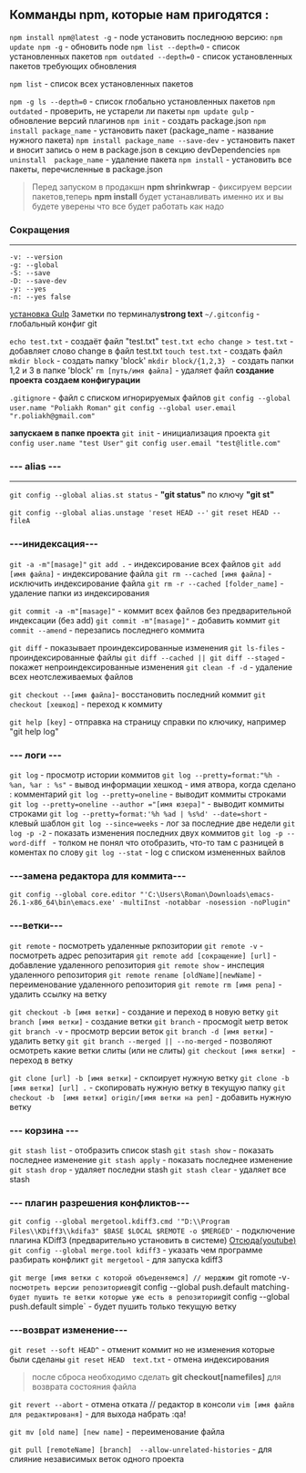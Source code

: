 ﻿## Комманды npm, которые нам пригодятся :


`npm install npm@latest -g` - node установить последнюю версию:
`npm update npm -g`  - обновить node
`npm list --depth=0` - список установленных пакетов
`npm outdated --depth=0` - список установленных пакетов требующих обновления

`npm list` - список всех установленных пакетов

`npm -g ls --depth=0` - список глобально установленных пакетов
`npm outdated`	- проверить, не устарели ли пакеты
`npm update gulp` 		- обновление версий плагинов
`npm init`					- создать package.json
`npm install package_name` - установить пакет (package_name - название нужного пакета)
`npm install package_name --save-dev` - установить пакет и вносит запись о нем в package.json в секцию devDependencies
`npm uninstall  package_name` - удаление пакета
`npm install` - установить все пакеты, перечисленные в package.json
>Перед запуском в продакшн **npm shrinkwrap** - фиксируем версии пакетов,теперь **npm install** будет устанавливать именно их и вы будете уверены что все будет работать как надо


### Сокращения
---
```
-v: --version
-g: --global
-S: --save
-D: --save-dev
-y: --yes
-n: --yes false
```
[установка Gulp](https://simplamarket.com/blog/ispolzovanie-gulp-chast-1---ustanovka)
Заметки по терминалу**strong text**
		`~/.gitconfig` - глобальный конфиг git

`echo test.txt` - создаёт файл "test.txt"
`test.txt echo change > test.txt` - добавляет слово change в файл test.txt
`touch test.txt` - создать файл
`mkdir block`  - создать папку 'block'
`mkdir block/{1,2,3} ` -	создать папки 1,2 и 3 в папке 'block'
`rm [путь/имя файла]` - удаляет файл
		**создание проекта**
		**создаем конфигурации**

`.gitignore` - файл с списком игнорируемых файлов
`git config --global user.name "Poliakh Roman"`
`git config --global user.email "r.poliakh@gmail.com"`
		
**запускаем в папке проекта**
`git init` - инициализация проекта
`git config user.name "test User"`
`git config user.email "test@litle.com"`
		
		
### --- alias ---
---
`git config --global alias.st status` - __"git status"__  по ключу  __"git st"__

`git config --global alias.unstage 'reset HEAD --'`
`git reset HEAD -- fileA`


### ---инидексация---

`git -a -m"[masage]"` 
`git add .` - индексирование  всех файлов
`git add [имя файла]` - индексирование файла
`git rm --cached [имя файла]` - исключить индексирование файла
`git rm -r --cached [folder_name]` - удаление папки из индексирования

`git commit -a -m"[masage]"` - коммит всех файлов без предварительной индексации (без add)
`git commit -m"[masage]"` - добавить коммит
`git commit --amend` - перезапись последнего коммита
		
`git diff` - показывает проиндексированные изменения
`git ls-files` - проиндексированные файлы
`git diff --cached || git diff --staged` - покажет непроиндексированные изменения
`git clean -f -d` - удаление всех неотслеживаемых файлов


`git checkout --[имя файла]`- восстановить последний коммит
`git checkout [хешкод]` - переход к коммиту
		

`git help [key]` - отправка на страницу справки по ключику, например  "git help log"

### --- логи ---

`git log` - просмотр истории коммитов
`git log --pretty=format:"%h - %an, %ar : %s"` - вывод информации хешкод - имя атвора, когда сделано : комментарий
`git log --pretty=oneline` - выводит коммиты строками
`git log --pretty=oneline --author ="[имя юзера]"` - выводит коммиты строками
`git log --pretty=format:'%h %ad | %s%d' --date=short` - клевый шаблон
`git log --since=weeks` - лог за последние две недели
`git log -p -2` - показать изменения последних двух коммитов
`git log -p --word-diff ` - толком не понял что отобразить, что-то там с разницей в коментах по слову
`git log --stat` - log c списком измененных вайлов

	
### ---замена редактора для коммита---

`git config --global core.editor "'C:\Users\Roman\Downloads\emacs-					26.1-x86_64\bin\emacs.exe' -multiInst -notabbar -nosession -noPlugin"`
	
### ---ветки---
	
`git remote` - посмотреть удаленные ркпозитории
`git remote -v` - посмотреть адрес репозитария
`git remote add [сокращение] [url]` - добавление удаленного репозитория
`git remote show` - инспеция  удаленного репозитория
`git remote rename [oldName][newName]` - переименование удаленного репозитория
`git remote rm [имя репа]` - удалить ссылку на ветку

`git checkout -b [имя ветки]` - создание и переход в новую ветку
`git branch [имя ветки]` - создание ветки
`git branch` - просмоgit ыетр веток
`git branch -v` - просмотр версии веток
`git branch -d [имя ветки]` - удалить ветку
`git git branch --merged || --no-merged` - позволяют осмотреть какие ветки слиты (или не слиты)
`git checkout [имя ветки] ` - переход в ветку

`git clone [url] -b [имя ветки]` - скпоирует нужную ветку
`git clone -b [имя ветки] [url] .` - скопировать нужную ветку в текущую папку
`git checkout -b  [имя ветки] origin/[имя ветки на реп]` - добавить нужную ветку






### --- корзина ---

`git stash list` - отобразить список stash
`git stash show` - показать последнее изменение
`git stash apply` - показать последнее изменение
`git stash drop` - удаляет последни stash
`git stash clear` - удаляет все stash
	
### --- плагин разрешения конфликтов---

`git config --global mergetool.kdiff3.cmd '"D:\\Program Files\\KDiff3\\kdifа3" $BASE $LOCAL $REMOTE -o $MERGED'` - подключение  плагина KDiff3 (предварительно установить в системе)
		[Oтсюда(youtube)](https://youtu.be/xAKnRuYobdc?list=PLoonZ8wII66iUm84o7nadL-oqINzBLk5g&t=430)
`git config --global merge.tool kdiff3` - указать чем программе разбирать конфликт
`git mergetool` - для запуска kdiff3

		
`git merge [имя ветки с которой объеденяемся] // мерджим
`git romote -v` - посмотреть версии репозиториев
`git config --global push.default matching` - будет пушить те ветки которые уже есть в репозитории
`git config --global push.default simple` - будет пушить только текущую ветку

### ---возврат изменение---
`git reset --soft HEAD^` - отменит коммит но не изменения которые были сделаны
`git reset HEAD  text.txt` - отмена индексирования
>после сброса необходимо сделать   __git checkout[namefiles]__  для возврата состояния файла
>
`git revert --abort` - отмена отката 
		// редактор в консоли 
`vim [имя файлв для редактированя]` - для выхода набрать  :qa!

`git mv [old name] [new name]` - переименование файла

`git pull [remoteName] [branch]  --allow-unrelated-histories` - для слияние независимых веток одного проекта


